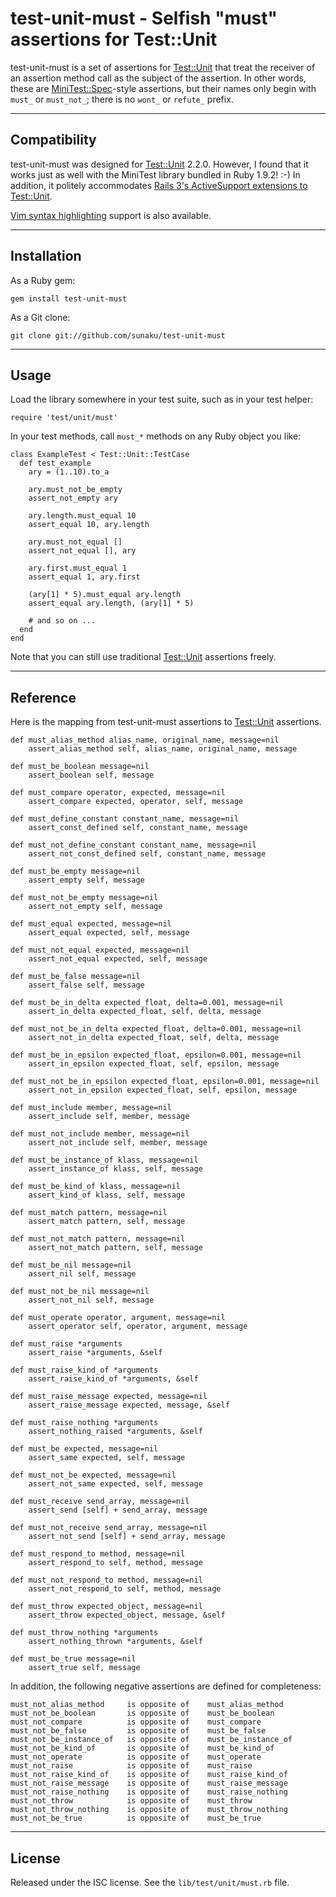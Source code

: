 #         test-unit-must - Selfish "must" assertions for Test::Unit

test-unit-must is a set of assertions for [Test::Unit] that treat the receiver
of an assertion method call as the subject of the assertion.  In other words,
these are [MiniTest::Spec]-style assertions, but their names only begin with
`must_` or `must_not_`; there is no `wont_` or `refute_` prefix.

------------------------------------------------------------------------------
Compatibility
------------------------------------------------------------------------------

test-unit-must was designed for [Test::Unit] 2.2.0.  However, I found that it
works just as well with the MiniTest library bundled in Ruby 1.9.2! :-)  In
addition, it politely accommodates [Rails 3's ActiveSupport extensions to
Test::Unit](
http://rails.rubyonrails.org/classes/ActiveSupport/Testing/SetupAndTeardown/ForClassicTestUnit.html).

[Vim syntax highlighting][test-unit-must.vim] support is also available.

------------------------------------------------------------------------------
Installation
------------------------------------------------------------------------------

As a Ruby gem:

    gem install test-unit-must

As a Git clone:

    git clone git://github.com/sunaku/test-unit-must

------------------------------------------------------------------------------
Usage
------------------------------------------------------------------------------

Load the library somewhere in your test suite, such as in your test helper:

    require 'test/unit/must'

In your test methods, call `must_*` methods on any Ruby object you like:

    class ExampleTest < Test::Unit::TestCase
      def test_example
        ary = (1..10).to_a

        ary.must_not_be_empty
        assert_not_empty ary

        ary.length.must_equal 10
        assert_equal 10, ary.length

        ary.must_not_equal []
        assert_not_equal [], ary

        ary.first.must_equal 1
        assert_equal 1, ary.first

        (ary[1] * 5).must_equal ary.length
        assert_equal ary.length, (ary[1] * 5)

        # and so on ...
      end
    end

Note that you can still use traditional [Test::Unit] assertions freely.

------------------------------------------------------------------------------
Reference
------------------------------------------------------------------------------

Here is the mapping from test-unit-must assertions to [Test::Unit] assertions.

    def must_alias_method alias_name, original_name, message=nil
        assert_alias_method self, alias_name, original_name, message

    def must_be_boolean message=nil
        assert_boolean self, message

    def must_compare operator, expected, message=nil
        assert_compare expected, operator, self, message

    def must_define_constant constant_name, message=nil
        assert_const_defined self, constant_name, message

    def must_not_define_constant constant_name, message=nil
        assert_not_const_defined self, constant_name, message

    def must_be_empty message=nil
        assert_empty self, message

    def must_not_be_empty message=nil
        assert_not_empty self, message

    def must_equal expected, message=nil
        assert_equal expected, self, message

    def must_not_equal expected, message=nil
        assert_not_equal expected, self, message

    def must_be_false message=nil
        assert_false self, message

    def must_be_in_delta expected_float, delta=0.001, message=nil
        assert_in_delta expected_float, self, delta, message

    def must_not_be_in_delta expected_float, delta=0.001, message=nil
        assert_not_in_delta expected_float, self, delta, message

    def must_be_in_epsilon expected_float, epsilon=0.001, message=nil
        assert_in_epsilon expected_float, self, epsilon, message

    def must_not_be_in_epsilon expected_float, epsilon=0.001, message=nil
        assert_not_in_epsilon expected_float, self, epsilon, message

    def must_include member, message=nil
        assert_include self, member, message

    def must_not_include member, message=nil
        assert_not_include self, member, message

    def must_be_instance_of klass, message=nil
        assert_instance_of klass, self, message

    def must_be_kind_of klass, message=nil
        assert_kind_of klass, self, message

    def must_match pattern, message=nil
        assert_match pattern, self, message

    def must_not_match pattern, message=nil
        assert_not_match pattern, self, message

    def must_be_nil message=nil
        assert_nil self, message

    def must_not_be_nil message=nil
        assert_not_nil self, message

    def must_operate operator, argument, message=nil
        assert_operator self, operator, argument, message

    def must_raise *arguments
        assert_raise *arguments, &self

    def must_raise_kind_of *arguments
        assert_raise_kind_of *arguments, &self

    def must_raise_message expected, message=nil
        assert_raise_message expected, message, &self

    def must_raise_nothing *arguments
        assert_nothing_raised *arguments, &self

    def must_be expected, message=nil
        assert_same expected, self, message

    def must_not_be expected, message=nil
        assert_not_same expected, self, message

    def must_receive send_array, message=nil
        assert_send [self] + send_array, message

    def must_not_receive send_array, message=nil
        assert_not_send [self] + send_array, message

    def must_respond_to method, message=nil
        assert_respond_to self, method, message

    def must_not_respond_to method, message=nil
        assert_not_respond_to self, method, message

    def must_throw expected_object, message=nil
        assert_throw expected_object, message, &self

    def must_throw_nothing *arguments
        assert_nothing_thrown *arguments, &self

    def must_be_true message=nil
        assert_true self, message

In addition, the following negative assertions are defined for completeness:

    must_not_alias_method     is opposite of    must_alias_method
    must_not_be_boolean       is opposite of    must_be_boolean
    must_not_compare          is opposite of    must_compare
    must_not_be_false         is opposite of    must_be_false
    must_not_be_instance_of   is opposite of    must_be_instance_of
    must_not_be_kind_of       is opposite of    must_be_kind_of
    must_not_operate          is opposite of    must_operate
    must_not_raise            is opposite of    must_raise
    must_not_raise_kind_of    is opposite of    must_raise_kind_of
    must_not_raise_message    is opposite of    must_raise_message
    must_not_raise_nothing    is opposite of    must_raise_nothing
    must_not_throw            is opposite of    must_throw
    must_not_throw_nothing    is opposite of    must_throw_nothing
    must_not_be_true          is opposite of    must_be_true

------------------------------------------------------------------------------
License
------------------------------------------------------------------------------

Released under the ISC license.  See the `lib/test/unit/must.rb` file.

[Test::Unit]: http://test-unit.rubyforge.org/
[MiniTest::Spec]: http://rubydoc.info/stdlib/minitest/
[test-unit-must.vim]: https://github.com/sunaku/test-unit-must.vim

